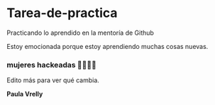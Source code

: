 # Tarea-de-practica
Practicando lo aprendido en la mentoría de Github

Estoy emocionada porque estoy aprendiendo muchas cosas nuevas.

### mujeres hackeadas 💜💚💜💚

Edito más para ver qué cambia. 

**Paula Vrelly**
